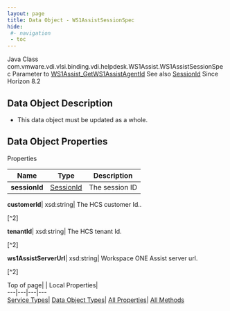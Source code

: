 ```yaml
---
layout: page
title: Data Object - WS1AssistSessionSpec
hide:
 #- navigation
 - toc
---
```






Java Class
    com.vmware.vdi.vlsi.binding.vdi.helpdesk.WS1Assist.WS1AssistSessionSpec
Parameter to
     [WS1Assist_GetWS1AssistAgentId](vdi.helpdesk.WS1Assist.md#getWS1AssistAgentId)
See also
     [SessionId](vdi.entity.SessionId.md)
Since 
    Horizon 8.2

## Data Object Description 

  * This data object must be updated as a whole.



## Data Object Properties

Properties

Name |  Type |  Description   
---|---|---  
**sessionId**| [SessionId](vdi.entity.SessionId.md)|  The session ID   
  
**customerId**|  xsd:string|  The HCS customer Id..   


[^2]

  
**tenantId**|  xsd:string|  The HCS tenant Id.   


[^2]

  
**ws1AssistServerUrl**|  xsd:string|  Workspace ONE Assist server url.   


[^2]

  
  
  
Top of page| | Local Properties|   
---|---|---|---  
[Service Types](index-mo_types.md)| [Data Object Types](index-do_types.md)| [All Properties](index-properties.md)| [All Methods](index-methods.md)  
  
  


